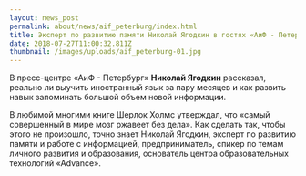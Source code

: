 ```yaml
---
layout: news_post
permalink: about/news/aif_peterburg/index.html
title: Эксперт по развитию памяти Николай Ягодкин в гостях «АиФ - Петербург»
date: 2018-07-27T11:00:32.811Z
thumbnail: /images/uploads/aif_peterburg-01.jpg
---
```

В пресс-центре «АиФ - Петербург» **Николай Ягодкин** рассказал, реально ли выучить иностранный язык за пару месяцев и как развить навык запоминать большой объем новой информации.

В любимой многими книге Шерлок Холмс утверждал, что «самый совершенный в мире мозг ржавеет без дела». Как сделать так, чтобы этого не произошло, точно знает Николай Ягодкин, эксперт по развитию памяти и работе с информацией, предприниматель, спикер по темам личного развития и образования, основатель центра образовательных технологий «Advance».

